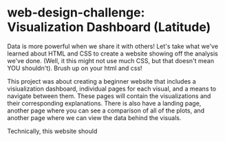 # web-design-challenge: Visualization Dashboard (Latitude)

Data is more powerful when we share it with others! Let's take what we've learned about HTML and CSS to create a website showing off the analysis we've done. (Well, it this might not use much CSS, but that doesn't mean YOU shouldn't).  Brush up on your html and css!

This project was about creating a beginner website that includes a visiualization dashboard, individual pages for each visual, and a means to navigate between them. These pages will contain the visualizations and their corresponding explanations. There is also have a landing page, another page where you can see a comparison of all of the plots, and another page where we can view the data behind the visuals.

Technically, this website should 




